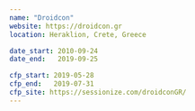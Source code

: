 ```yaml
---
name: "Droidcon"
website: https://droidcon.gr
location: Heraklion, Crete, Greece

date_start: 2010-09-24
date_end:   2019-09-25

cfp_start: 2019-05-28
cfp_end:   2019-07-31
cfp_site: https://sessionize.com/droidconGR/
---
```

